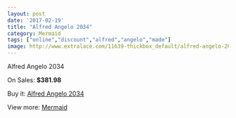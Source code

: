 ```yaml
---
layout: post
date: '2017-02-19'
title: "Alfred Angelo 2034"
category: Mermaid
tags: ["online","discount","alfred","angelo","made"]
image: http://www.extralace.com/11639-thickbox_default/alfred-angelo-2034.jpg
---
```

Alfred Angelo 2034

On Sales: **$381.98**
<a href="https://www.extralace.com/mermaid/5473-alfred-angelo-2034.html"><amp-img layout="responsive" width="600" height="600" src="//www.extralace.com/11639-thickbox_default/alfred-angelo-2034.jpg" alt="Alfred Angelo 2034 0" /></a>
<a href="https://www.extralace.com/mermaid/5473-alfred-angelo-2034.html"><amp-img layout="responsive" width="600" height="600" src="//www.extralace.com/11640-thickbox_default/alfred-angelo-2034.jpg" alt="Alfred Angelo 2034 1" /></a>

Buy it: [Alfred Angelo 2034](https://www.extralace.com/mermaid/5473-alfred-angelo-2034.html "Alfred Angelo 2034")

View more: [Mermaid](https://www.extralace.com/5-mermaid "Mermaid")